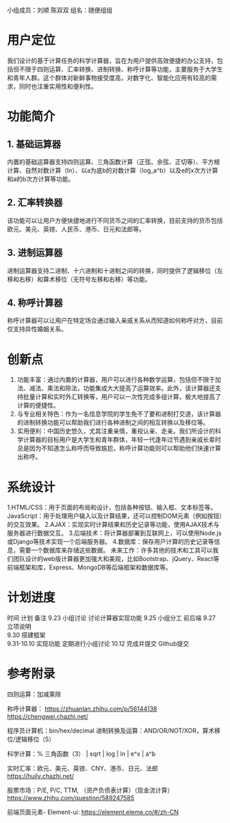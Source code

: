 小组成员：刘顺 陈双双
组名：随便组组

# 用户定位
我们设计的基于计算任务的科学计算器，旨在为用户提供高效便捷的办公支持，包括但不限于四则运算、汇率转换、进制转换、称呼计算等功能，主要服务于大学生和青年人群。这个群体对新鲜事物接受度高，对数字化、智能化应用有较高的需求，同时也注重实用性和便利性。

# 功能简介
## 1. 基础运算器
内置的基础运算器支持四则运算、三角函数计算（正弦、余弦、正切等）、平方根计算、自然对数计算（ln）、以a为底b的对数计算（log_a^b）以及e的x次方计算和a的b次方计算等功能。
## 2. 汇率转换器
该功能可以让用户方便快捷地进行不同货币之间的汇率转换，目前支持的货币包括欧元、美元、英镑、人民币、港币、日元和法郎等。
## 3. 进制运算器
进制运算器支持二进制、十六进制和十进制之间的转换，同时提供了逻辑移位（左移和右移）和算术移位（无符号左移和右移）等功能。
## 4. 称呼计算器
称呼计算器可以让用户在特定场合通过输入亲戚关系从而知道如何称呼对方，目前仅支持异性婚姻关系。

# 创新点
1. 功能丰富：通过内置的计算器，用户可以进行各种数学运算，包括但不限于加法、减法、乘法和除法，功能集成大大提高了运算效率。此外，该计算器还支持批量计算和实时外汇转换等，用户可以一次性完成多组计算，极大地提高了计算的便捷性。
2. 与专业相关特色：作为一名信息学院的学生免不了要和进制打交道，该计算器的进制转换功能可以帮助我们进行各种进制之间的相互转换以及移位等。
3. 实用便利：中国历史悠久，尤其注重亲情，重视认亲、走亲。我们所设计的科学计算器的目标用户是大学生和青年群体，年轻一代逢年过节遇到亲戚长辈时总是因为不知道怎么称呼而导致尴尬，称呼计算功能则可以帮助他们快速计算出称呼。
   
# 系统设计
1.HTML/CSS：用于页面的布局和设计，包括各种按钮、输入框、文本标签等。
JavaScript：用于处理用户输入以及计算结果，还可以控制DOM元素（例如按钮）的交互效果。
2.AJAX：实现实时计算结果和历史记录等功能，使用AJAX技术与服务器进行数据交互。
3.后端技术：将计算器部署到互联网上，可以使用Node.js或Django等技术实现一个后端服务器。
4.数据库：保存用户计算的历史记录等信息，需要一个数据库来存储这些数据。
未来工作：许多其他的技术和工具可以我们团队设计的web版计算器更加强大和美观，比如Bootstrap、jQuery、React等前端框架和库，Express、MongoDB等后端框架和数据库等。

# 计划进度
时间	计划	备注
9.23	小组讨论	讨论计算器实现功能
9.25	小组分工	前后端
9.27	立项说明	
9.30	搭建框架	
9.31-10.10	实现功能	定期进行小组讨论
10.12	完成并提交	Github提交

# 参考附录
四则运算：加减乘除

称呼计算器：
https://zhuanlan.zhihu.com/p/56144138
https://chengwei.chazhi.net/

程序员计算机：bin/hex/decimal 进制转换及运算：AND/OR/NOT/XOR，算术移位/逻辑移位（5）

科学计算：% 三角函数（3） | sqrt | log | ln | e^x | a^b

实时汇率：欧元、美元、英镑、CNY、港币、日元、法郎
https://huilv.chazhi.net/

股票市场：P/E, P/C, TTM, （资产负债表计算）（现金流计算）
https://www.zhihu.com/question/589247585

前端页面元素- Element-ui:
https://element.eleme.cn/#/zh-CN

